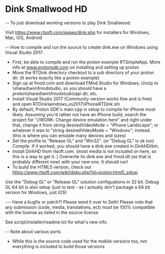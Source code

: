 # Dink Smallwood HD

-- To just download working versions to play Dink Smallwood:

Visit https://www.rtsoft.com/pages/dink.php for installers for Windows, Mac, iOS, Android

-- How to compile and run the source to create dink.exe on Windows using Visual Studio 2017:

* First, be able to compile and run the proton example RTSimpleApp.  More info at www.protonsdk.com on installing and setting up proton
* Move the RTDink directory checkout to a sub directory of your proton dir. (it works exactly like a proton example)
* Sign up at fmod.com and download FMod Studio for Windows.  Unzip to <proton dir>\shared\win\fmodstudio, so you should have a proton\shared\win\fmodstudio\api dir, etc.
* Install Visual Studio 2017 (Community version works fine and is free) and open RTDink\windows_vs2017\iPhoneRTDink.sln
* By default, Proton SDK's main.cpp is setup to compile for iPhone most likely.  Assuming you'd rather not have an iPhone build, search the project for "//WORK: Change device emulation here" and right under that,
	change it from string desiredVideoMode = "iPhone Landscape"; or whatever it was to "string desiredVideoMode = "Windows"; instead.  (this is where you can emulate many devices and sizes)
* Set the profile to "Release GL" and "Win32".  (or "Debug GL" is ok too)  Compile.  If it worked, you should have a dink.exe created in DinkHD/bin.
* Install DinkHD from rtsoft.com. (most media is not included on here, so this is a way to get it..)  Overwrite its dink.exe and fmod.dll (as that is probably different now) with your new one.  It should run!
* To build the HTML5 version, check out https://www.rtsoft.com/wiki/doku.php?id=proton:html5_setup

Use the "Debug GL" or "Release GL" solution configuations in 32 bit.  Debug GL 64 bit is also setup (just to test - as I actually don't package a 64 bit version for Windows, just iOS)

--- Have a bugfix or patch?! Please send it over to Seth!  Please note that any submission (code, media, translations, ect) must be 100% compatible with the license as listed in the source license

See script/installer/readme.txt for what's new info.

-- Note about various ports

* While this is the source code used for the mobile versions too, not everything is included to build those versions